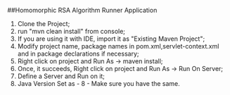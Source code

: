 ##Homomorphic RSA Algorithm Runner Application

1. Clone the Project;
2. run "mvn clean install" from console;
3. If you are using it with IDE, import it as "Existing Maven Project";
4. Modify project name, package names in pom.xml,servlet-context.xml and in package declarations if necessary;
5. Right click on project and Run As -> maven install;
6. Once, it succeeds, Right click on project and Run As -> Run On Server;
7. Define a Server and Run on it;
8. Java Version Set as - 8 - Make sure you have the same.
